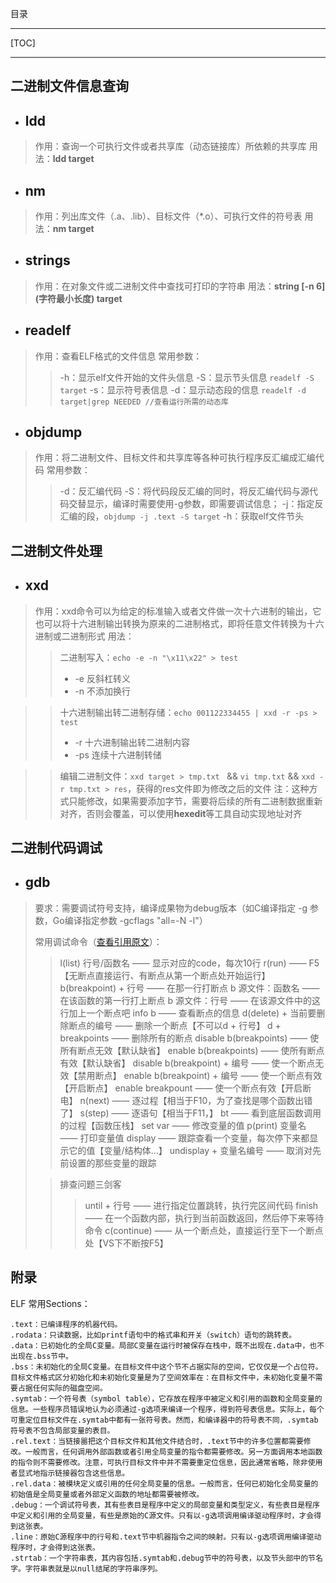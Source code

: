 目录

---
[TOC]

---

## 二进制文件信息查询

- ## ldd
> 作用：查询一个可执行文件或者共享库（动态链接库）所依赖的共享库
> 用法：**ldd target**

- ## nm
> 作用：列出库文件（.a、.lib）、目标文件（*.o）、可执行文件的符号表
> 用法：**nm target**

- ## strings
> 作用：在对象文件或二进制文件中查找可打印的字符串
> 用法：**string \[-n 6](字符最小长度) target**

- ## readelf
> 作用：查看ELF格式的文件信息
> 常用参数：
> > -h：显示elf文件开始的文件头信息
> > -S：显示节头信息 ``readelf -S target``
> > -s：显示符号表信息
> > -d：显示动态段的信息 `readelf -d target|grep NEEDED //查看运行所需的动态库`

- ## objdump
> 作用：将二进制文件、目标文件和共享库等各种可执行程序反汇编成汇编代码
> 常用参数：
> > -d：反汇编代码
> > -S：将代码段反汇编的同时，将反汇编代码与源代码交替显示，编译时需要使用-g参数，即需要调试信息；
> > -j：指定反汇编的段，`objdump -j .text -S target`
> >-h：获取elf文件节头

## 二进制文件处理

- ## xxd
> 作用：xxd命令可以为给定的标准输入或者文件做一次十六进制的输出，它也可以将十六进制输出转换为原来的二进制格式，即将任意文件转换为十六进制或二进制形式
> 用法：
>>二进制写入：`echo -e -n "\x11\x22" > test`  
>>- -e 反斜杠转义
>>- -n 不添加换行

>> 十六进制输出转二进制存储：`echo 001122334455 | xxd -r -ps > test`
>>- -r 十六进制输出转二进制内容
>>- -ps 连续十六进制转储

>>编辑二进制文件：``xxd target > tmp.txt `` && ``vi tmp.txt`` && ``xxd -r tmp.txt > res``，获得的res文件即为修改之后的文件
>>注：这种方式只能修改，如果需要添加字节，需要将后续的所有二进制数据重新对齐，否则会覆盖，可以使用**hexedit**等工具自动实现地址对齐

## 二进制代码调试
- ## gdb
> 要求：需要调试符号支持，编译成果物为debug版本（如C编译指定 -g 参数，Go编译指定参数 -gcflags "all=-N -l"）
> 
> 常用调试命令（[查看引用原文](https://blog.csdn.net/mayue_web/article/details/112197338)）：
> >l(list) 行号/函数名 —— 显示对应的code，每次10行
> r(run) —— F5【无断点直接运行、有断点从第一个断点处开始运行】
> b(breakpoint) + 行号 —— 在那一行打断点
> b 源文件：函数名 —— 在该函数的第一行打上断点
> b 源文件：行号 —— 在该源文件中的这行加上一个断点吧
> info b —— 查看断点的信息
> d(delete) + 当前要删除断点的编号 —— 删除一个断点【不可以d + 行号】
> d + breakpoints —— 删除所有的断点
> disable b(breakpoints) —— 使所有断点无效【默认缺省】
> enable b(breakpoints) —— 使所有断点有效【默认缺省】
> disable b(breakpoint) + 编号 —— 使一个断点无效【禁用断点】
> enable b(breakpoint) + 编号 —— 使一个断点有效【开启断点】
> enable breakpount —— 使一个断点有效【开启断电】
> n(next) —— 逐过程【相当于F10，为了查找是哪个函数出错了】
> s(step) —— 逐语句【相当于F11，】
> bt —— 看到底层函数调用的过程【函数压栈】
> set var —— 修改变量的值
> p(print) 变量名 —— 打印变量值
> display —— 跟踪查看一个变量，每次停下来都显示它的值【变量/结构体…】
> undisplay + 变量名编号 —— 取消对先前设置的那些变量的跟踪
> 
>> 排查问题三剑客
>>> until + 行号 —— 进行指定位置跳转，执行完区间代码
> finish —— 在一个函数内部，执行到当前函数返回，然后停下来等待命令
> c(continue) —— 从一个断点处，直接运行至下一个断点处【VS下不断按F5】



## 附录
ELF 常用Sections：
```
.text：已编译程序的机器代码。
.rodata：只读数据，比如printf语句中的格式串和开关（switch）语句的跳转表。
.data：已初始化的全局C变量。局部C变量在运行时被保存在栈中，既不出现在.data中，也不出现在.bss节中。
.bss：未初始化的全局C变量。在目标文件中这个节不占据实际的空间，它仅仅是一个占位符。目标文件格式区分初始化和未初始化变量是为了空间效率在：在目标文件中，未初始化变量不需要占据任何实际的磁盘空间。
.symtab：一个符号表（symbol table），它存放在程序中被定义和引用的函数和全局变量的信息。一些程序员错误地认为必须通过-g选项来编译一个程序，得到符号表信息。实际上，每个可重定位目标文件在.symtab中都有一张符号表。然而，和编译器中的符号表不同，.symtab符号表不包含局部变量的表目。
.rel.text：当链接噐把这个目标文件和其他文件结合时，.text节中的许多位置都需要修改。一般而言，任何调用外部函数或者引用全局变量的指令都需要修改。另一方面调用本地函数的指令则不需要修改。注意，可执行目标文件中并不需要重定位信息，因此通常省略，除非使用者显式地指示链接器包含这些信息。
.rel.data：被模块定义或引用的任何全局变量的信息。一般而言，任何已初始化全局变量的初始值是全局变量或者外部定义函数的地址都需要被修改。
.debug：一个调试符号表，其有些表目是程序中定义的局部变量和类型定义，有些表目是程序中定义和引用的全局变量，有些是原始的C源文件。只有以-g选项调用编译驱动程序时，才会得到这张表。
.line：原始C源程序中的行号和.text节中机器指令之间的映射。只有以-g选项调用编译驱动程序时，才会得到这张表。
.strtab：一个字符串表，其内容包括.symtab和.debug节中的符号表，以及节头部中的节名字。字符串表就是以null结尾的字符串序列。
